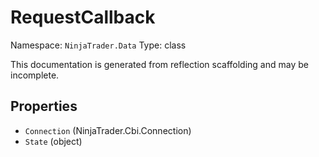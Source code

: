 # RequestCallback

Namespace: `NinjaTrader.Data`
Type: class

This documentation is generated from reflection scaffolding and may be incomplete.

## Properties
- `Connection` (NinjaTrader.Cbi.Connection)
- `State` (object)
